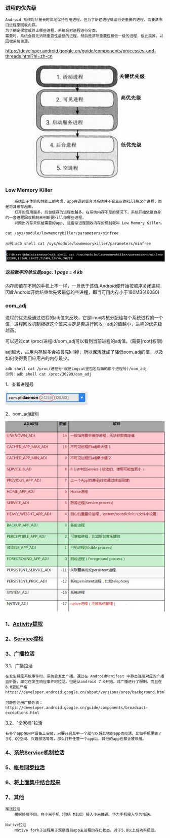 ### 进程的优先级

    Android 系统将尽量长时间地保持应用进程，但为了新建进程或运行更重要的进程，需要清除旧进程来回收内存。
    为了确定保留或终止哪些进程，系统会对进程进行分类。
    需要时，系统会首先消除重要性最低的进程，然后是清除重要性稍低一级的进程，依此类推，以回收系统资源。

https://developer.android.google.cn/guide/components/processes-and-threads.html?hl=zh-cn

![](resources/process.png)

### Low Memory Killer

    	系统出于体验和性能上的考虑，app在退到后台时系统并不会真正的kill掉这个进程，而是将其缓存起来。
    	打开的应用越多，后台缓存的进程也越多。在系统内存不足的情况下，系统开始依据自身的一套进程回收机制来判断要kill掉哪些进程，
    	以腾出内存来供给需要的app, 这套杀进程回收内存的机制就叫 Low Memory Killer。

    cat /sys/module/lowmemorykiller/parameters/minfree

    示例:adb shell cat /sys/module/lowmemorykiller/parameters/minfree

![](resources/low_memory_kill.png)
##### 这些数字的单位是page. 1 page = 4 kb

内存阈值在不同的手机上不一样，一旦低于该值,Android便开始按顺序关闭进程. 因此Android开始结束优先级最低的空进程，即当可用内存小于180MB(46080)

### oom_adj

进程的优先级通过进程的adj值来反映，它是linux内核分配给每个系统进程的一个值，进程回收机制根据这个值来决定是否进行回收。adj的值越小，进程的优先级越高。

可以通过cat /proc/进程id/oom_adj可以看到当前进程的adj值。(需要[root]权限)

adj越大，占用内存越多会被最先kill掉，所以保活就成了降低oom_adj的值，以及如何使得我们应用占的内存最少。

    adb shell cat /proc/进程号(就是Logcat里包名后面的那个进程号)/oom_adj
    示例：adb shell cat /proc/30299/oom_adj

1、查看进程号

![](resources/oom_adj2.png)

2、oom_adj级别

![](resources/oom_adj1.png)

### 1、[Activity提权](https://github.com/zhaopingfu/Daemon/tree/master/app/src/main/java/com/pf/daemon/keep_activity)

### 2、[Service提权](https://github.com/zhaopingfu/Daemon/tree/master/app/src/main/java/com/pf/daemon/keep_service)

### 3、广播拉活

3.1、广播拉活

    在发生特定系统事件时，系统会发出广播，通过在 AndroidManifest 中静态注册对应的广播监听器，即可在发生响应事件时拉活。但是从android 7.0开始，对广播进行了限制，而且在8.0更加严格https://developer.android.google.cn/about/versions/oreo/background.html#broadcasts

    可静态注册广播列表：https://developer.android.google.cn/guide/components/broadcast-exceptions.html

3.2、“全家桶”拉活

    有多个app在用户设备上安装，只要开启其中一个就可以将其他的app也拉活。比如手机里装了手Q、QQ空间、兴趣部落等等，那么打开任意一个app后，其他的app也都会被唤醒。

### 4、[系统Service机制拉活](https://github.com/zhaopingfu/Daemon/tree/master/app/src/main/java/com/pf/daemon/system_service)

### 5、[帐号同步拉活](https://github.com/zhaopingfu/Daemon/tree/master/app/src/main/java/com/pf/daemon/account)

### 6、[将上面集中结合起来](https://github.com/zhaopingfu/Daemon/tree/master/process)

### 7、其他

    推送拉活
        根据终端不同，在小米手机（包括 MIUI）接入小米推送、华为手机接入华为推送。

    Native拉活
        Native fork子进程用于观察当前app主进程的存亡状态。对于5.0以上成功率极低。